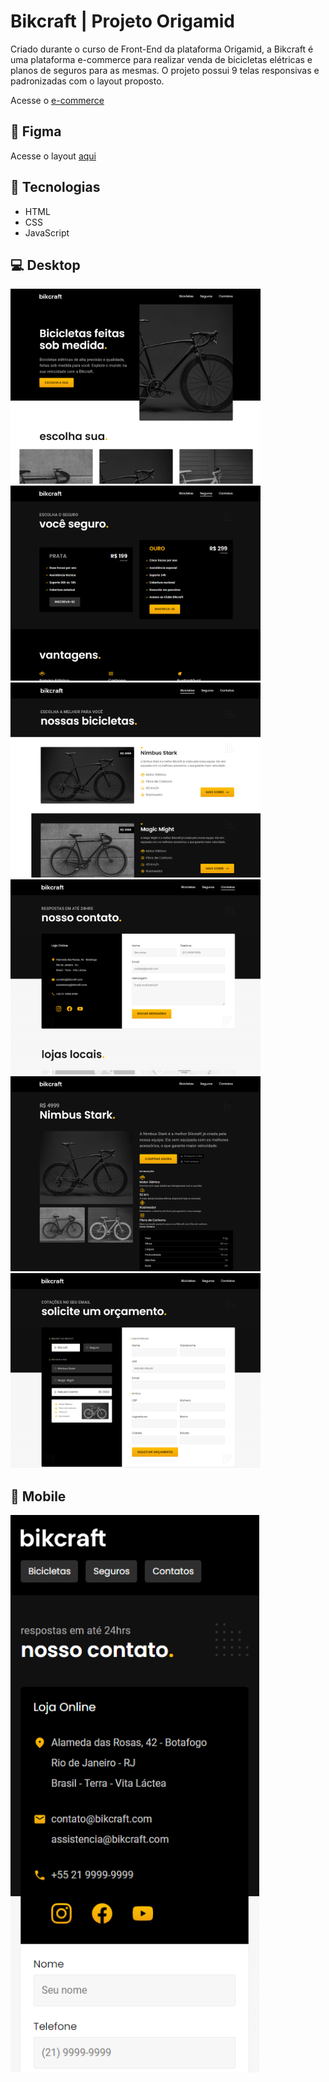 # Bikcraft | Projeto Origamid
Criado durante o curso de Front-End da plataforma Origamid, a Bikcraft é uma plataforma e-commerce para realizar venda de bicicletas elétricas e planos de seguros para as mesmas. O projeto possui 9 telas responsivas e padronizadas com o layout proposto.

Acesse o [e-commerce](https://bikcraft-lime-omega.vercel.app/)

## :art: Figma
Acesse o layout [aqui](https://www.figma.com/file/D1YjaQir34EHq1pT4Lfr2P/bikcraft-figma?type=design&node-id=0%3A1&mode=design&t=yL8vLU9Z435EwazC-1)

## :rocket: Tecnologias
* HTML
* CSS
* JavaScript

## :computer: Desktop
<img width="400px"  height="312px" src="./.github/images/img1.png" /> <img width="400px"  height="312px" src="./.github/images/img2.png" />
<img width="400px"  height="312px" src="./.github/images/img3.png" /> <img width="400px"  height="312px" src="./.github/images/img4.png" />
<img width="400px"  height="312px" src="./.github/images/img5.png" /> <img width="400px"  height="312px" src="./.github/images/img6.png" />

## :iphone: Mobile
<img width="398px" src="./.github/images/img7.png" />
